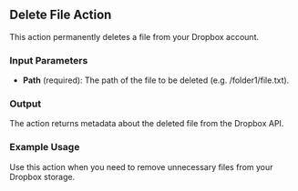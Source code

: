 ## Delete File Action

This action permanently deletes a file from your Dropbox account.

### Input Parameters

- **Path** (required): The path of the file to be deleted (e.g. /folder1/file.txt).

### Output

The action returns metadata about the deleted file from the Dropbox API.

### Example Usage

Use this action when you need to remove unnecessary files from your Dropbox storage.